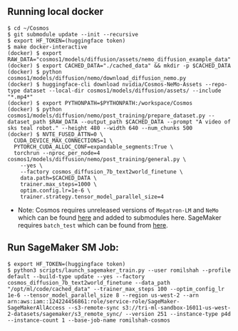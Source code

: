## Running local docker
```
$ cd ~/Cosmos
$ git submodule update --init --recursive
$ export HF_TOKEN=(huggingface token)
$ make docker-interactive
(docker) $ export RAW_DATA="cosmos1/models/diffusion/assets/nemo_diffusion_example_data"
(docker) $ export CACHED_DATA="./cached_data" && mkdir -p $CACHED_DATA
(docker) $ python cosmos1/models/diffusion/nemo/download_diffusion_nemo.py
(docker) $ huggingface-cli download nvidia/Cosmos-NeMo-Assets --repo-type dataset --local-dir cosmos1/models/diffusion/assets/ --include "*.mp4*"
(docker) $ export PYTHONPATH=$PYTHONPATH:/workspace/Cosmos
(docker) $ python cosmos1/models/diffusion/nemo/post_training/prepare_dataset.py --dataset_path $RAW_DATA --output_path $CACHED_DATA --prompt "A video of sks teal robot." --height 480 --width 640 --num_chunks 500
(docker) $ NVTE_FUSED_ATTN=0 \
  CUDA_DEVICE_MAX_CONNECTIONS=1 \
  PYTORCH_CUDA_ALLOC_CONF=expandable_segments:True \
  torchrun --nproc_per_node=4 cosmos1/models/diffusion/nemo/post_training/general.py \
    --yes \
    --factory cosmos_diffusion_7b_text2world_finetune \
    data.path=$CACHED_DATA \
    trainer.max_steps=1000 \
    optim.config.lr=1e-6 \
    trainer.strategy.tensor_model_parallel_size=4
```

* Note: Cosmos requires unreleased versions of `Megatron-LM` and `NeMo` which can be found [here](externals/README.md) and added to submodules here. SageMaker requires `batch_test` which can be found from [here](https://github.com/TRI-ML/batch_test.git).

## Run SageMaker SM Job:
```
$ export HF_TOKEN=(huggingface token)
$ python3 scripts/launch_sagemaker_train.py --user romilshah --profile default --build-type update --yes --factory cosmos_diffusion_7b_text2world_finetune --data_path "/opt/ml/code/cached_data" --trainer_max_steps 100 --optim_config_lr 1e-6 --tensor_model_parallel_size 8 --region us-west-2 --arn arn:aws:iam::124224456861:role/service-role/SageMaker-SageMakerAllAccess --s3-remote-sync s3://tri-ml-sandbox-16011-us-west-2-datasets/sagemaker/s3_remote_sync/ --version 251 --instance-type p4d --instance-count 1 --base-job-name romilshah-cosmos
```
